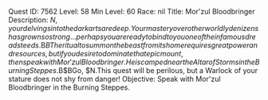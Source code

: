 Quest ID: 7562
Level: 58
Min Level: 60
Race: nil
Title: Mor'zul Bloodbringer
Description: $N, your delvings into the dark arts are deep.Your mastery over otherworldly denizens has grown so strong... perhaps you are ready to bind to you one of the infamous dreadsteeds.$B$BThe ritual to summon the beast from its home requires great power and resources, but if you desire to dominate that epic mount, then speak with Mor'zul Bloodbringer.He is camped near the Altar of Storms in the Burning Steppes.$B$BGo, $N.This quest will be perilous, but a Warlock of your stature does not shy from danger!
Objective: Speak with Mor'zul Bloodbringer in the Burning Steppes.
